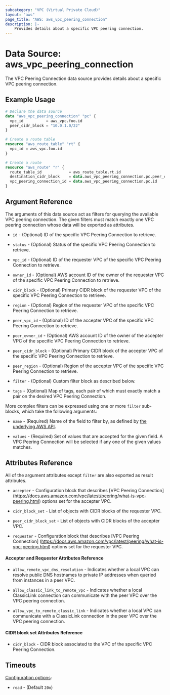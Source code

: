 ```yaml
---
subcategory: "VPC (Virtual Private Cloud)"
layout: "aws"
page_title: "AWS: aws_vpc_peering_connection"
description: |-
    Provides details about a specific VPC peering connection.
---
```


# Data Source: aws_vpc_peering_connection

The VPC Peering Connection data source provides details about
a specific VPC peering connection.

## Example Usage

```terraform
# Declare the data source
data "aws_vpc_peering_connection" "pc" {
  vpc_id          = aws_vpc.foo.id
  peer_cidr_block = "10.0.1.0/22"
}

# Create a route table
resource "aws_route_table" "rt" {
  vpc_id = aws_vpc.foo.id
}

# Create a route
resource "aws_route" "r" {
  route_table_id            = aws_route_table.rt.id
  destination_cidr_block    = data.aws_vpc_peering_connection.pc.peer_cidr_block
  vpc_peering_connection_id = data.aws_vpc_peering_connection.pc.id
}
```

## Argument Reference

The arguments of this data source act as filters for querying the available VPC peering connection.
The given filters must match exactly one VPC peering connection whose data will be exported as attributes.

* `id` - (Optional) ID of the specific VPC Peering Connection to retrieve.

* `status` - (Optional) Status of the specific VPC Peering Connection to retrieve.

* `vpc_id` - (Optional) ID of the requester VPC of the specific VPC Peering Connection to retrieve.

* `owner_id` - (Optional) AWS account ID of the owner of the requester VPC of the specific VPC Peering Connection to retrieve.

* `cidr_block` - (Optional) Primary CIDR block of the requester VPC of the specific VPC Peering Connection to retrieve.

* `region` - (Optional) Region of the requester VPC of the specific VPC Peering Connection to retrieve.

* `peer_vpc_id` - (Optional) ID of the accepter VPC of the specific VPC Peering Connection to retrieve.

* `peer_owner_id` - (Optional) AWS account ID of the owner of the accepter VPC of the specific VPC Peering Connection to retrieve.

* `peer_cidr_block` - (Optional) Primary CIDR block of the accepter VPC of the specific VPC Peering Connection to retrieve.

* `peer_region` - (Optional) Region of the accepter VPC of the specific VPC Peering Connection to retrieve.

* `filter` - (Optional) Custom filter block as described below.

* `tags` - (Optional) Map of tags, each pair of which must exactly match
  a pair on the desired VPC Peering Connection.

More complex filters can be expressed using one or more `filter` sub-blocks,
which take the following arguments:

* `name` - (Required) Name of the field to filter by, as defined by
  [the underlying AWS API](http://docs.aws.amazon.com/AWSEC2/latest/APIReference/API_DescribeVpcPeeringConnections.html).

* `values` - (Required) Set of values that are accepted for the given field.
  A VPC Peering Connection will be selected if any one of the given values matches.

## Attributes Reference

All of the argument attributes except `filter` are also exported as result attributes.

* `accepter` - Configuration block that describes [VPC Peering Connection]
(https://docs.aws.amazon.com/vpc/latest/peering/what-is-vpc-peering.html) options set for the accepter VPC.

* `cidr_block_set` - List of objects with CIDR blocks of the requester VPC.

* `peer_cidr_block_set` - List of objects with CIDR blocks of the accepter VPC.

* `requester` - Configuration block that describes [VPC Peering Connection]
(https://docs.aws.amazon.com/vpc/latest/peering/what-is-vpc-peering.html) options set for the requester VPC.

#### Accepter and Requester Attributes Reference

* `allow_remote_vpc_dns_resolution` - Indicates whether a local VPC can resolve public DNS hostnames to
private IP addresses when queried from instances in a peer VPC.

* `allow_classic_link_to_remote_vpc` - Indicates whether a local ClassicLink connection can communicate
with the peer VPC over the VPC peering connection.

* `allow_vpc_to_remote_classic_link` - Indicates whether a local VPC can communicate with a ClassicLink
connection in the peer VPC over the VPC peering connection.

#### CIDR block set Attributes Reference

* `cidr_block` - CIDR block associated to the VPC of the specific VPC Peering Connection.

## Timeouts

[Configuration options](https://developer.hashicorp.com/terraform/language/resources/syntax#operation-timeouts):

- `read` - (Default `20m`)
